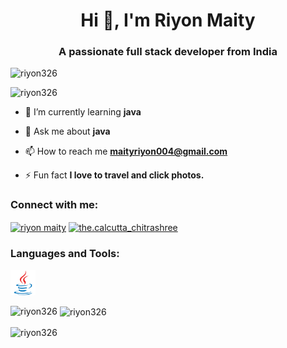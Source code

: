 <h1 align="center">Hi 👋, I'm Riyon Maity</h1>
<h3 align="center">A passionate full stack developer from India</h3>
<p align="left"> <img src="https://komarev.com/ghpvc/?username=riyon326&label=Profile%20views&color=0e75b6&style=flat" alt="riyon326" /> </p

<p align="left"> <img src="https://komarev.com/ghpvc/?username=riyon326&label=Profile%20views&color=0e75b6&style=flat" alt="riyon326" /> </p>

- 🌱 I’m currently learning **java**

- 💬 Ask me about **java**

- 📫 How to reach me **maityriyon004@gmail.com**

- ⚡ Fun fact **I love to travel and click photos.**

<h3 align="left">Connect with me:</h3>
<p align="left">
<a href="https://linkedin.com/in/riyon maity" target="blank"><img align="center" src="https://raw.githubusercontent.com/rahuldkjain/github-profile-readme-generator/master/src/images/icons/Social/linked-in-alt.svg" alt="riyon maity" height="30" width="40" /></a>
<a href="https://instagram.com/the.calcutta_chitrashree" target="blank"><img align="center" src="https://raw.githubusercontent.com/rahuldkjain/github-profile-readme-generator/master/src/images/icons/Social/instagram.svg" alt="the.calcutta_chitrashree" height="30" width="40" /></a>
</p>

<h3 align="left">Languages and Tools:</h3>
<p align="left"> <a href="https://www.java.com" target="_blank" rel="noreferrer"> <img src="https://raw.githubusercontent.com/devicons/devicon/master/icons/java/java-original.svg" alt="java" width="40" height="40"/> </a> </p>

<p><img align="left" src="https://github-readme-stats.vercel.app/api/top-langs?username=riyon326&show_icons=true&locale=en&layout=compact" alt="riyon326" /></p>

<p>&nbsp;<img align="center" src="https://github-readme-stats.vercel.app/api?username=riyon326&show_icons=true&locale=en" alt="riyon326" /></p>

<p><img align="center" src="https://github-readme-streak-stats.herokuapp.com/?user=riyon326&" alt="riyon326" /></p>

